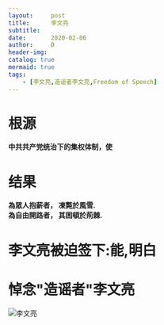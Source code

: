 ```yaml
---
layout:     post
title:      李文亮
subtitle:
date:       2020-02-06
author:     D
header-img: 
catalog: true
mermaid: true
tags:
    - [李文亮,造谣者李文亮,Freedom of Speech]
---
```


# 根源
**中共共产党统治下的集权体制，使**<br>

# 结果
**為眾人抱薪者， 凍斃於風雪.**<br>
**為自由開路者， 其困頓於荊棘.**<br>

# 李文亮被迫签下:能,明白

[](/img/liwenliang-neng-mingbai.jpg)

# 悼念"造谣者"李文亮

[](/img/zaoyaozhe-liwenliang.jpg)


![李文亮](https://www.youtube.com/watch?v=-40FL2QtzKM)






